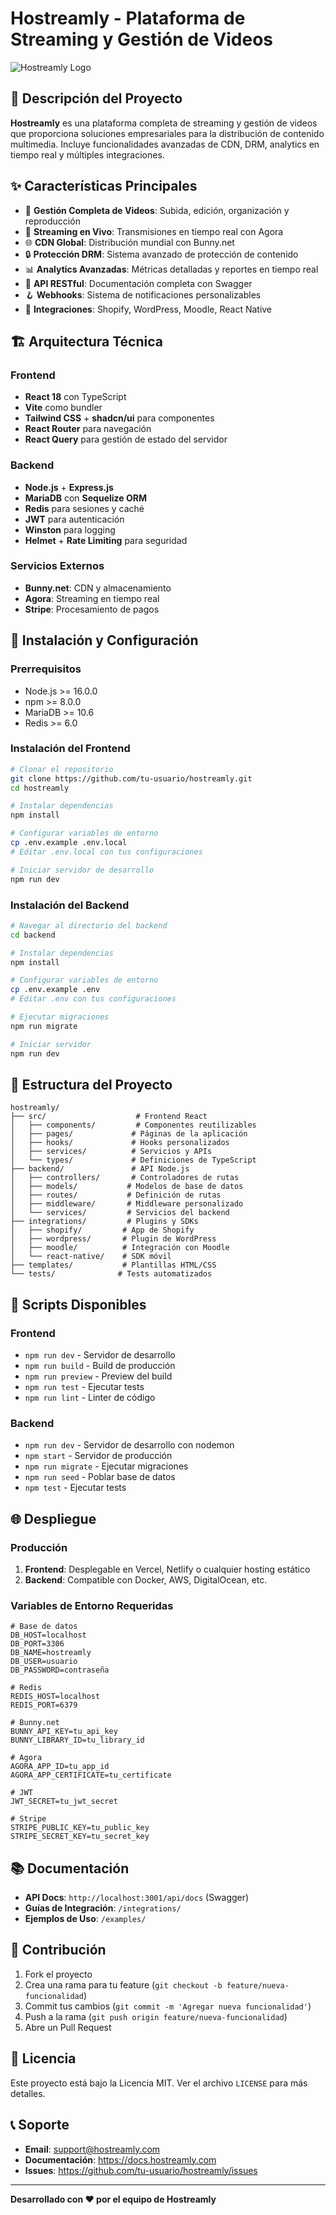 # Hostreamly - Plataforma de Streaming y Gestión de Videos

![Hostreamly Logo](https://hostreamly.com/logo.png)

## 🚀 Descripción del Proyecto

**Hostreamly** es una plataforma completa de streaming y gestión de videos que proporciona soluciones empresariales para la distribución de contenido multimedia. Incluye funcionalidades avanzadas de CDN, DRM, analytics en tiempo real y múltiples integraciones.

## ✨ Características Principales

- 🎥 **Gestión Completa de Videos**: Subida, edición, organización y reproducción
- 📡 **Streaming en Vivo**: Transmisiones en tiempo real con Agora
- 🌐 **CDN Global**: Distribución mundial con Bunny.net
- 🔒 **Protección DRM**: Sistema avanzado de protección de contenido
- 📊 **Analytics Avanzadas**: Métricas detalladas y reportes en tiempo real
- 🔗 **API RESTful**: Documentación completa con Swagger
- 🪝 **Webhooks**: Sistema de notificaciones personalizables
- 🔌 **Integraciones**: Shopify, WordPress, Moodle, React Native

## 🏗️ Arquitectura Técnica

### Frontend
- **React 18** con TypeScript
- **Vite** como bundler
- **Tailwind CSS** + **shadcn/ui** para componentes
- **React Router** para navegación
- **React Query** para gestión de estado del servidor

### Backend
- **Node.js** + **Express.js**
- **MariaDB** con **Sequelize ORM**
- **Redis** para sesiones y caché
- **JWT** para autenticación
- **Winston** para logging
- **Helmet** + **Rate Limiting** para seguridad

### Servicios Externos
- **Bunny.net**: CDN y almacenamiento
- **Agora**: Streaming en tiempo real
- **Stripe**: Procesamiento de pagos

## 🚀 Instalación y Configuración

### Prerrequisitos
- Node.js >= 16.0.0
- npm >= 8.0.0
- MariaDB >= 10.6
- Redis >= 6.0

### Instalación del Frontend

```bash
# Clonar el repositorio
git clone https://github.com/tu-usuario/hostreamly.git
cd hostreamly

# Instalar dependencias
npm install

# Configurar variables de entorno
cp .env.example .env.local
# Editar .env.local con tus configuraciones

# Iniciar servidor de desarrollo
npm run dev
```

### Instalación del Backend

```bash
# Navegar al directorio del backend
cd backend

# Instalar dependencias
npm install

# Configurar variables de entorno
cp .env.example .env
# Editar .env con tus configuraciones

# Ejecutar migraciones
npm run migrate

# Iniciar servidor
npm run dev
```

## 📁 Estructura del Proyecto

```
hostreamly/
├── src/                    # Frontend React
│   ├── components/         # Componentes reutilizables
│   ├── pages/             # Páginas de la aplicación
│   ├── hooks/             # Hooks personalizados
│   ├── services/          # Servicios y APIs
│   └── types/             # Definiciones de TypeScript
├── backend/               # API Node.js
│   ├── controllers/       # Controladores de rutas
│   ├── models/           # Modelos de base de datos
│   ├── routes/           # Definición de rutas
│   ├── middleware/       # Middleware personalizado
│   └── services/         # Servicios del backend
├── integrations/         # Plugins y SDKs
│   ├── shopify/         # App de Shopify
│   ├── wordpress/       # Plugin de WordPress
│   ├── moodle/          # Integración con Moodle
│   └── react-native/    # SDK móvil
├── templates/           # Plantillas HTML/CSS
└── tests/              # Tests automatizados
```

## 🔧 Scripts Disponibles

### Frontend
- `npm run dev` - Servidor de desarrollo
- `npm run build` - Build de producción
- `npm run preview` - Preview del build
- `npm run test` - Ejecutar tests
- `npm run lint` - Linter de código

### Backend
- `npm run dev` - Servidor de desarrollo con nodemon
- `npm start` - Servidor de producción
- `npm run migrate` - Ejecutar migraciones
- `npm run seed` - Poblar base de datos
- `npm test` - Ejecutar tests

## 🌐 Despliegue

### Producción

1. **Frontend**: Desplegable en Vercel, Netlify o cualquier hosting estático
2. **Backend**: Compatible con Docker, AWS, DigitalOcean, etc.

### Variables de Entorno Requeridas

```env
# Base de datos
DB_HOST=localhost
DB_PORT=3306
DB_NAME=hostreamly
DB_USER=usuario
DB_PASSWORD=contraseña

# Redis
REDIS_HOST=localhost
REDIS_PORT=6379

# Bunny.net
BUNNY_API_KEY=tu_api_key
BUNNY_LIBRARY_ID=tu_library_id

# Agora
AGORA_APP_ID=tu_app_id
AGORA_APP_CERTIFICATE=tu_certificate

# JWT
JWT_SECRET=tu_jwt_secret

# Stripe
STRIPE_PUBLIC_KEY=tu_public_key
STRIPE_SECRET_KEY=tu_secret_key
```

## 📚 Documentación

- **API Docs**: `http://localhost:3001/api/docs` (Swagger)
- **Guías de Integración**: `/integrations/`
- **Ejemplos de Uso**: `/examples/`

## 🤝 Contribución

1. Fork el proyecto
2. Crea una rama para tu feature (`git checkout -b feature/nueva-funcionalidad`)
3. Commit tus cambios (`git commit -m 'Agregar nueva funcionalidad'`)
4. Push a la rama (`git push origin feature/nueva-funcionalidad`)
5. Abre un Pull Request

## 📄 Licencia

Este proyecto está bajo la Licencia MIT. Ver el archivo `LICENSE` para más detalles.

## 📞 Soporte

- **Email**: support@hostreamly.com
- **Documentación**: https://docs.hostreamly.com
- **Issues**: https://github.com/tu-usuario/hostreamly/issues

---

**Desarrollado con ❤️ por el equipo de Hostreamly**
